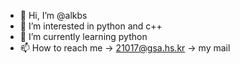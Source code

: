 - 👋 Hi, I’m @alkbs
- 👀 I’m interested in python and c++
- 🌱 I’m currently learning python
- 📫 How to reach me -> 21017@gsa.hs.kr -> my mail

<!---
alkbs/alkbs is a ✨ special ✨ repository because its `README.md` (this file) appears on your GitHub profile.
You can click the Preview link to take a look at your changes.
--->
